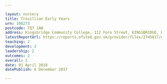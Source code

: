 ```yaml
---

layout: nursery
title: Tresillian Early Years
urn: 106273
postcode: TQ7 1AW
address: Kingsbridge Community College, 112 Fore Street, KINGSBRIDGE, Devon, TQ7 1AW
latestReportUrl: https://reports.ofsted.gov.uk/provider/files/2745817/urn/106273.pdf
teaching: 2
development: 2
leadership: 2
outcomes: 2
overall: 2
date: 01 April 2018 
datePublish: 6 December 2017

---
```

